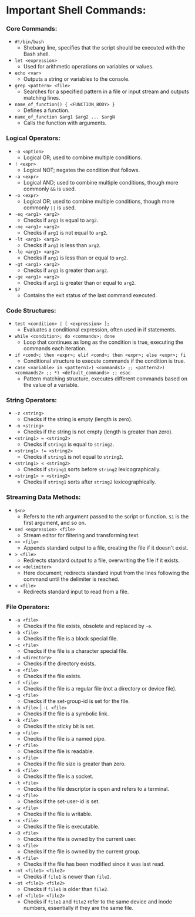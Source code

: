 # Important Shell Commands:

### Core Commands:
- `#!/bin/bash`  
    - Shebang line, specifies that the script should be executed with the Bash shell.
- `let <expression>`  
    - Used for arithmetic operations on variables or values.
- `echo <var>`  
    - Outputs a string or variables to the console.
- `grep <pattern> <file>`  
    - Searches for a specified pattern in a file or input stream and outputs matching lines.
- `name_of_function() { <FUNCTION_BODY> }`  
    - Defines a function.
- `name_of_function $arg1 $arg2 ... $argN`  
    - Calls the function with arguments.

### Logical Operators:
- `-o <option>`  
    - Logical OR; used to combine multiple conditions.
- `! <expr>`  
    - Logical NOT; negates the condition that follows.
- `-a <expr>`  
    - Logical AND; used to combine multiple conditions, though more commonly `&&` is used.
- `-o <expr>`  
    - Logical OR; used to combine multiple conditions, though more commonly `||` is used.
- `-eq <arg1> <arg2>`  
    - Checks if `arg1` is equal to `arg2`.
- `-ne <arg1> <arg2>`  
    - Checks if `arg1` is not equal to `arg2`.
- `-lt <arg1> <arg2>`  
    - Checks if `arg1` is less than `arg2`.
- `-le <arg1> <arg2>`  
    - Checks if `arg1` is less than or equal to `arg2`.
- `-gt <arg1> <arg2>`  
    - Checks if `arg1` is greater than `arg2`.
- `-ge <arg1> <arg2>`  
    - Checks if `arg1` is greater than or equal to `arg2`.
- `$?`  
    - Contains the exit status of the last command executed.

### Code Structures: 
- `test <condition> | [ <expression> ];`  
    - Evaluates a conditional expression, often used in if statements.
- `while <condition>; do <commands>; done`  
    - Loop that continues as long as the condition is true, executing the commands each iteration.
- `if <cond>; then <expr>; elif <cond>; then <expr>; else <expr>; fi`  
    - Conditional structure to execute commands if the condition is true.
- `case <variable> in <pattern1>) <commands1> ;; <pattern2>) <commands2> ;; *) <default_commands> ;; esac`  
    - Pattern matching structure, executes different commands based on the value of a variable.

### String Operators:
- `-z <string>`  
    - Checks if the string is empty (length is zero).
- `-n <string>`  
    - Checks if the string is not empty (length is greater than zero).
- `<string1> = <string2>`  
    - Checks if `string1` is equal to `string2`.
- `<string1> != <string2>`  
    - Checks if `string1` is not equal to `string2`.
- `<string1> < <string2>`  
    - Checks if `string1` sorts before `string2` lexicographically.
- `<string1> > <string2>`  
    - Checks if `string1` sorts after `string2` lexicographically.

### Streaming Data Methods:
- `$<n>`  
    - Refers to the nth argument passed to the script or function. `$1` is the first argument, and so on.
- `sed <expression> <file>`  
    - Stream editor for filtering and transforming text.
- `>> <file>`  
    - Appends standard output to a file, creating the file if it doesn't exist.
- `> <file>`  
    - Redirects standard output to a file, overwriting the file if it exists.
- `<< <delimiter>`  
    - Here document; redirects standard input from the lines following the command until the delimiter is reached.
- `< <file>`  
    - Redirects standard input to read from a file.

### File Operators:
- `-a <file>`  
    - Checks if the file exists, obsolete and replaced by `-e`.
- `-b <file>`  
    - Checks if the file is a block special file.
- `-c <file>`  
    - Checks if the file is a character special file.
- `-d <directory>`  
    - Checks if the directory exists.
- `-e <file>`  
    - Checks if the file exists.
- `-f <file>`  
    - Checks if the file is a regular file (not a directory or device file).
- `-g <file>`  
    - Checks if the set-group-id is set for the file.
- `-h <file>` | `-L <file>`  
    - Checks if the file is a symbolic link.
- `-k <file>`  
    - Checks if the sticky bit is set.
- `-p <file>`  
    - Checks if the file is a named pipe.
- `-r <file>`  
    - Checks if the file is readable.
- `-s <file>`  
    - Checks if the file size is greater than zero.
- `-S <file>`  
    - Checks if the file is a socket.
- `-t <file>`  
    - Checks if the file descriptor is open and refers to a terminal.
- `-u <file>`  
    - Checks if the set-user-id is set.
- `-w <file>`  
    - Checks if the file is writable.
- `-x <file>`  
    - Checks if the file is executable.
- `-O <file>`  
    - Checks if the file is owned by the current user.
- `-G <file>`  
    - Checks if the file is owned by the current group.
- `-N <file>`  
    - Checks if the file has been modified since it was last read.
- `-nt <file1> <file2>`  
    - Checks if `file1` is newer than `file2`.
- `-ot <file1> <file2>`  
    - Checks if `file1` is older than `file2`.
- `-ef <file1> <file2>`  
    - Checks if `file1` and `file2` refer to the same device and inode numbers, essentially if they are the same file.


